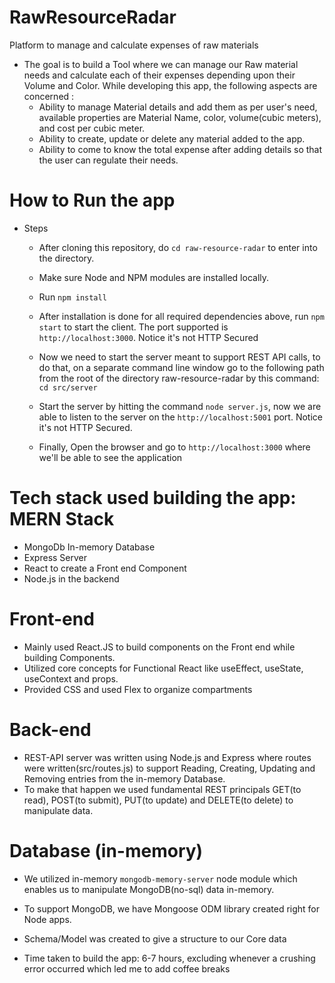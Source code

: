 # RawResourceRadar
Platform to manage and calculate expenses of raw materials

* The goal is to build a Tool where we can manage our Raw material needs and calculate each of their expenses depending upon their Volume and Color. While developing this app, the following aspects are concerned : 
  * Ability to manage Material details and add them as per user's need, available properties are Material Name, color, volume(cubic meters), and cost per cubic meter.
  * Ability to create, update or delete any material added to the app.
  * Ability to come to know the total expense after adding details so that the user can regulate their needs.


# How to Run the app

* Steps
    * After cloning this repository, do `cd raw-resource-radar` to enter into the directory.
    * Make sure Node and NPM modules are installed locally.
    * Run `npm install`
    * After installation is done for all required dependencies above, run `npm start` to start the client. The port supported is `http://localhost:3000`. Notice it's not HTTP Secured
 
    * Now we need to start the server meant to support REST API calls, to do that, on a separate command line window go to the following path from the root of the directory raw-resource-radar by this command: `cd src/server`
    * Start the server by hitting the command `node server.js`, now we are able to listen to the server on the `http://localhost:5001` port.  Notice it's not HTTP Secured.
    * Finally, Open the browser and go to `http://localhost:3000` where we'll be able to see the application


# Tech stack used building the app: MERN Stack
 * MongoDb In-memory Database
 * Express Server
 * React to create a Front end Component
 * Node.js in the backend 

# Front-end
* Mainly used React.JS to build components on the Front end while building Components.
* Utilized core concepts for Functional React like useEffect, useState, useContext and props.
* Provided CSS and used Flex to organize compartments

# Back-end
* REST-API server was written using Node.js and Express where routes were written(src/routes.js) to support Reading, Creating, Updating and Removing entries from the in-memory Database.
* To make that happen we used fundamental REST principals GET(to read), POST(to submit), PUT(to update) and DELETE(to delete) to manipulate data. 

# Database (in-memory)
* We utilized in-memory `mongodb-memory-server` node module which enables us to manipulate MongoDB(no-sql) data in-memory.
* To support MongoDB, we have Mongoose ODM library created right for Node apps.
* Schema/Model was created to give a structure to our Core data


* Time taken to build the app: 6-7 hours, excluding whenever a crushing error occurred which led me to add coffee breaks

  
  
